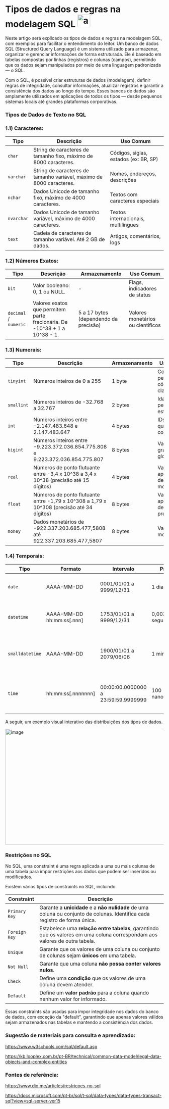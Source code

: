 # Tipos de dados e regras na modelagem SQL <img width="40" height="40" alt="aa8k6rg0g-removebg-preview" src="https://github.com/user-attachments/assets/b06d7569-bcac-46c6-a26f-e8e6c76376fb" />



Neste artigo será explicado os tipos de dados e regras na modelagem SQL, com exemplos para facilitar o entendimento do leitor.
Um banco de dados SQL (Structured Query Language) é um sistema utilizado para armazenar, organizar e gerenciar informações de forma estruturada. Ele é baseado em tabelas compostas por linhas (registros) e colunas (campos), permitindo que os dados sejam manipulados por meio de uma linguagem padronizada — o SQL.

Com o SQL, é possível criar estruturas de dados (modelagem), definir regras de integridade, consultar informações, atualizar registros e garantir a consistência dos dados ao longo do tempo.
Esses bancos de dados são amplamente utilizados em aplicações de todos os tipos — desde pequenos sistemas locais até grandes plataformas corporativas.

### Tipos de Dados de Texto no SQL
###  1.1) Caracteres:

| Tipo              | Descrição                                                                                                       | Uso Comum |
|------------------|------------------------------------------------------------------------------------------------------------------|-----------|
| `char`           | String de caracteres de tamanho fixo, máximo de 8000 caracteres.                                                 | Códigos, siglas, estados (ex: BR, SP) |
| `varchar`        | String de caracteres de tamanho variável, máximo de 8000 caracteres.                                             | Nomes, endereços, descrições |
| `nchar`          | Dados Unicode de tamanho fixo, máximo de 4000 caracteres.                                                        | Textos com caracteres especiais |
| `nvarchar`       | Dados Unicode de tamanho variável, máximo de 4000 caracteres.                                                    | Textos internacionais, multilíngues |
| `text`           | Cadeia de caracteres de tamanho variável. Até 2 GB de dados.                                                     | Artigos, comentários, logs |

### 1.2) Números Exatos:

| Tipo              | Descrição                                                                                          | Armazenamento                   | Uso Comum |
|------------------|----------------------------------------------------------------------------------------------------|---------------------------------|-----------|
| `bit`            | Valor booleano: 0, 1 ou NULL.                                                                      | -                            | Flags, indicadores de status |
| `decimal` / `numeric` | Valores exatos que permitem parte fracionária. De -10^38 + 1 a 10^38 - 1.                        | 5 a 17 bytes (dependendo da precisão) | Valores monetários ou científicos |
### 1.3) Numerais:

| Tipo              | Descrição                                                                                          | Armazenamento                   | Uso Comum |
|------------------|----------------------------------------------------------------------------------------------------|---------------------------------|-----------|
| `tinyint`        | Números inteiros de 0 a 255                                                                       | 1 byte                          | Contadores pequenos, códigos, classificações |
| `smallint`       | Números inteiros de -32.768 a 32.767                                                             | 2 bytes                         | Idades, pequenos estoques |
| `int`            | Números inteiros entre -2.147.483.648 e 2.147.483.647                                           | 4 bytes                         | IDs, quantidades, contadores |
| `bigint`         | Números inteiros entre -9.223.372.036.854.775.808 e 9.223.372.036.854.775.807                  | 8 bytes                         | Valores muito grandes, IDs globais |
| `real`           | Números de ponto flutuante entre -3,4 x 10^38 a 3,4 x 10^38 (precisão até 15 dígitos)           | 4 bytes                         | Valores aproximados de precisão moderada |
| `float`          | Números de ponto flutuante entre -1,79 x 10^308 a 1,79 x 10^308 (precisão até 34 dígitos)       | 8 bytes                         | Valores aproximados de alta precisão |
| `money`          | Dados monetários de -922.337.203.685.477,5808 até 922.337.203.685.477,5807                        | 8 bytes                         | Valores monetários |

### 1.4) Temporais:

| Tipo           | Formato                  | Intervalo                          | Precisão             | Armazenamento | Uso Comum |
|----------------|-------------------------|-----------------------------------|--------------------|---------------|-----------|
| `date`         | AAAA-MM-DD              | 0001/01/01 a 9999/12/31           | 1 dia              | 3 bytes       | Datas simples, como nascimento ou cadastro |
| `datetime`     | AAAA-MM-DD hh:mm:ss[.nnn]| 1753/01/01 a 9999/12/31          | 0,00333 segundos   | 8 bytes       | Datas com hora, como registros de transações ou logs |
| `smalldatetime`| AAAA-MM-DD              | 1900/01/01 a 2079/06/06           | 1 minuto           | 4 bytes       | Datas com hora em intervalos menores, como logs de eventos |
| `time`         | hh:mm:ss[.nnnnnnn]     | 00:00:00.0000000 a 23:59:59.9999999 | 100 nanossegundos | 3-5 bytes     | Somente horário, como horários de funcionamento ou agendamentos |


A seguir, um exemplo visual interativo das distribuições dos tipos de dados.

<img width="787" height="367" alt="image" src="https://github.com/user-attachments/assets/610bdfd7-16a0-4d91-9812-bb4209c0073e" />

### Restrições no SQL
No SQL, uma constraint é uma regra aplicada a uma ou mais colunas de uma tabela para impor restrições aos dados que podem ser inseridos ou modificados.

Existem vários tipos de constraints no SQL, incluindo:

| Constraint       | Descrição                                                                                                     |
|-----------------|---------------------------------------------------------------------------------------------------------------|
| `Primary Key`    | Garante a **unicidade** e a **não nulidade** de uma coluna ou conjunto de colunas. Identifica cada registro de forma única. |
| `Foreign Key`    | Estabelece uma **relação entre tabelas**, garantindo que os valores em uma coluna correspondam aos valores de outra tabela. |
| `Unique`         | Garante que os valores de uma coluna ou conjunto de colunas sejam **únicos** em uma tabela.                  |
| `Not Null`       | Garante que uma coluna **não possa conter valores nulos**.                                                   |
| `Check`          | Define uma **condição** que os valores de uma coluna devem atender.                                         |
| `Default`        | Define um **valor padrão** para a coluna quando nenhum valor for informado.                                  |

Essas constraints são usadas para impor integridade nos dados do banco de dados, com exceção da "default", garantindo que apenas valores válidos sejam armazenados nas tabelas e mantendo a consistência dos dados.


### Sugestão de materiais para consulta e aprendizado:
https://www.w3schools.com/sql/default.asp

https://kb.looplex.com.br/pt-BR/technical/common-data-model/legal-data-objects-and-complex-entities


### Fontes de referência:
https://www.dio.me/articles/restricoes-no-sql

https://docs.microsoft.com/pt-br/sql/t-sql/data-types/data-types-transact-sql?view=sql-server-ver15





